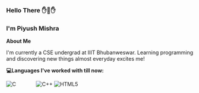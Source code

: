 ### Hello There ✋👋✋
### I'm Piyush Mishra

**About Me**

I'm currently a CSE undergrad at IIIT Bhubanweswar. Learning programming and discovering new things almost everyday excites me!
 
**💻Languages I've worked with till now:**

![C](https://raw.githubusercontent.com/jmnote/z-icons/master/svg/c.svg)<img width="50px"> 
![C++]("https://raw.githubusercontent.com/jmnote/z-icons/master/svg/cpp.svg")
![HTML5]("https://raw.githubusercontent.com/rhoit/mode-icons/dump/icons/html.png")

 

